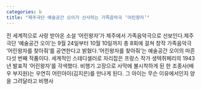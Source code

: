 ```yaml
---
categories: b
title: "제주극단 예술공간 오이가 선사하는 가족음악극 ‘어린왕자’"
---
```

전 세계적으로 사랑 받아온 소설 ‘어린왕자’가 제주에서 가족음악극으로 선보인다.제주 극단 ‘예술공간 오이’는 9월 24일부터 10월 10일까지 총 8회에 걸쳐 창작 가족음악극 ‘어린왕자를 찾아줘’를 공연한다고 밝혔다.‘어린왕자를 찾아줘’는 예술공간 오이의 마흔 다섯 번째 작품이다. 세계적인 스테디셀러로 자리잡은 프랑스 작가 생텍쥐페리의 1943년 발표작 ‘어린왕자’를 각색했다. 비행기 고장으로 사막에 불시착하게 된 한 조종사(배우 부지원)는 우연히 어린아이(김지은)를 만나게 된다. 그 아이는 무슨 이유에서인지 양을 그려달라고 비행사